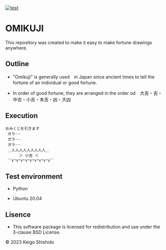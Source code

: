 [![test](https://github.com/kig-s3293/OMIKUJI/actions/workflows/test.yml/badge.svg)](https://github.com/kig-s3293/OMIKUJI/actions/workflows/test.yml)

# OMIKUJI

This repository was created to make it easy to make fortune drawings anywhere.

## Outline

* "Omikuji" is generally used　in Japan since ancient times to tell the fortune of an individual or good fortune.

* In order of good fortune, they are arranged in the order od　大吉・吉・中吉・小吉・末吉・凶・大凶

## Execution

```
おみくじを引きます
 ガラ･･･
 ガラ･･･
 ガラ･･･
 ＿人人人人人人人人人＿
      ＞ 小吉 ＜
 ￣Y^Y^Y^Y^Y^Y^Y^Y^Y￣
```

## Test environment

* Python

* Ubuntu 20.04

## Lisence
 
* This software package is licensed for redistribution and use under the 3-clause BSD License.

© 2023 Keigo Shishido 
